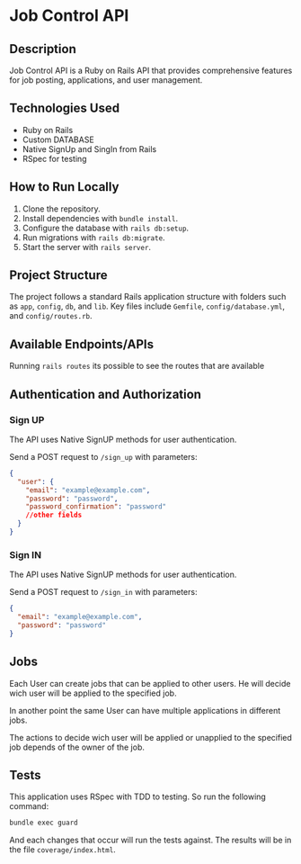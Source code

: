 # Job Control API

## Description

Job Control API is a Ruby on Rails API that provides comprehensive features for job posting, applications, and user management.

## Technologies Used

- Ruby on Rails
- Custom DATABASE
- Native SignUp and SingIn from Rails
- RSpec for testing

## How to Run Locally

1. Clone the repository.
2. Install dependencies with `bundle install`.
3. Configure the database with `rails db:setup`.
4. Run migrations with `rails db:migrate`.
5. Start the server with `rails server`.

## Project Structure

The project follows a standard Rails application structure with folders such as `app`, `config`, `db`, and `lib`. Key files include `Gemfile`, `config/database.yml`, and `config/routes.rb`.

## Available Endpoints/APIs

Running `rails routes` its possible to see the routes that are available

## Authentication and Authorization

### Sign UP

The API uses Native SignUP methods for user authentication.

Send a POST request to `/sign_up` with parameters:

```json
{
  "user": {
    "email": "example@example.com",
    "password": "password",
    "password_confirmation": "password"
    //other fields
  }
}
```

### Sign IN

The API uses Native SignUP methods for user authentication.

Send a POST request to `/sign_in` with parameters:

```json
{
  "email": "example@example.com",
  "password": "password"
}
```

## Jobs

Each User can create jobs that can be applied to other users. He will decide wich user will be applied to the specified job.

In another point the same User can have multiple applications in different jobs.

The actions to decide wich user will be applied or unapplied to the specified job depends of the owner of the job.

## Tests

This application uses RSpec with TDD to testing. So run the following command:

```bash
bundle exec guard
```

And each changes that occur will run the tests against. The results will be in the file `coverage/index.html`.

